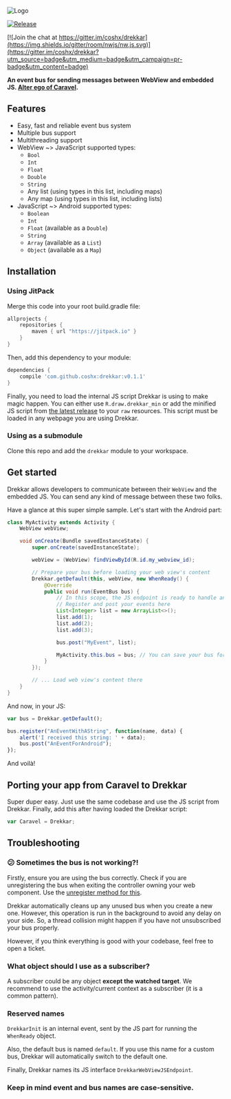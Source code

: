 ![Logo](https://raw.githubusercontent.com/coshx/drekkar/master/logo.png)

[![Release](https://jitpack.io/v/coshx/drekkar.svg)](https://jitpack.io/#coshx/drekkar)

[![Join the chat at https://gitter.im/coshx/drekkar](https://img.shields.io/gitter/room/nwjs/nw.js.svg)](https://gitter.im/coshx/drekkar?utm_source=badge&utm_medium=badge&utm_campaign=pr-badge&utm_content=badge)

**An event bus for sending messages between WebView and embedded JS. [Alter ego of Caravel](https://github.com/coshx/caravel).**

## Features

* Easy, fast and reliable event bus system
* Multiple bus support
* Multithreading support
* WebView ~> JavaScript supported types:
  - `Bool`
  - `Int`
  - `Float`
  - `Double`
  - `String`
  - Any list (using types in this list, including maps)
  - Any map (using types in this list, including lists)
* JavaScript ~> Android supported types:
  - `Boolean`
  - `Int`
  - `Float` (available as a `Double`)
  - `String`
  - `Array` (available as a `List`)
  - `Object` (available as a `Map`)

## Installation

### Using JitPack

Merge this code into your root build.gradle file:

```groovy
allprojects {
	repositories {
		maven { url "https://jitpack.io" }
	}
}
```

Then, add this dependency to your module:

```groovy
dependencies {
    compile 'com.github.coshx:drekkar:v0.1.1'
}
```

Finally, you need to load the internal JS script Drekkar is using to make magic happen. You can either use `R.draw.drekkar_min` or add the minified JS script from [the latest release](https://github.com/coshx/drekkar/releases) to your `raw` resources. This script must be loaded in any webpage you are using Drekkar.

### Using as a submodule

Clone this repo and add the `drekkar` module to your workspace.

## Get started

Drekkar allows developers to communicate between their `WebView` and the embedded JS. You can send any kind of message between these two folks.

Have a glance at this super simple sample. Let's start with the Android part:

```java
class MyActivity extends Activity {
    WebView webView;

    void onCreate(Bundle savedInstanceState) {
        super.onCreate(savedInstanceState);

        webView = (WebView) findViewById(R.id.my_webview_id);

        // Prepare your bus before loading your web view's content
        Drekkar.getDefault(this, webView, new WhenReady() {
            @Override
            public void run(EventBus bus) {
                // In this scope, the JS endpoint is ready to handle any event.
                // Register and post your events here
                List<Integer> list = new ArrayList<>();
                list.add(1);
                list.add(2);
                list.add(3);

                bus.post("MyEvent", list);

                MyActivity.this.bus = bus; // You can save your bus for firing events later
            }
        });

        // ... Load web view's content there
    }
}
```

And now, in your JS:

```javascript
var bus = Drekkar.getDefault();

bus.register("AnEventWithAString", function(name, data) {
    alert('I received this string: ' + data);
    bus.post("AnEventForAndroid");
});
```

And voilà!

## Porting your app from Caravel to Drekkar

Super duper easy. Just use the same codebase and use the JS script from Drekkar. Finally, add this after having loaded the Drekkar script:

```javascript
var Caravel = Drekkar;
```

## Troubleshooting

### 😕 Sometimes the bus is not working?!

Firstly, ensure you are using the bus correctly. Check if you are unregistering the bus when exiting the controller owning your web component. Use the [unregister method for this]().

Drekkar automatically cleans up any unused bus when you create a new one. However, this operation is run in the background to avoid any delay on your side. So, a thread collision might happen if you have not unsubscribed your bus properly.

However, if you think everything is good with your codebase, feel free to open a ticket.

### What object should I use as a subscriber?

A subscriber could be any object **except the watched target**. We recommend to use the activity/current context as a subscriber (it is a common pattern).

### Reserved names

`DrekkarInit` is an internal event, sent by the JS part for running the `WhenReady` object.

Also, the default bus is named `default`. If you use this name for a custom bus, Drekkar will automatically switch to the default one.

Finally, Drekkar names its JS interface `DrekkarWebViewJSEndpoint`.

### Keep in mind event and bus names are case-sensitive.
